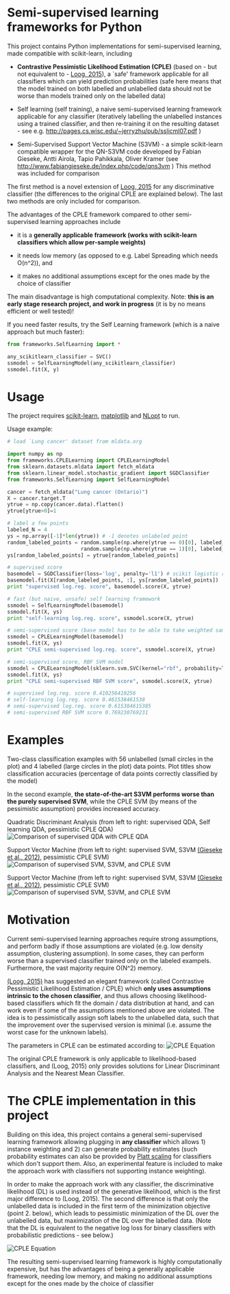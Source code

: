 Semi-supervised learning frameworks for Python
===============

This project contains Python implementations for semi-supervised
learning, made compatible with scikit-learn, including

- **Contrastive Pessimistic Likelihood Estimation (CPLE)** (based on - but not equivalent to - [Loog, 2015](http://arxiv.org/abs/1503.00269)), a `safe' framework applicable for all classifiers which can yield prediction probabilities
(safe here means that the model trained on both labelled and unlabelled data should not be worse than models trained only on the labelled data)

- Self learning (self training), a naive semi-supervised learning framework applicable for any classifier (iteratively labelling the unlabelled instances using a trained classifier, and then re-training it on the resulting dataset - see e.g. http://pages.cs.wisc.edu/~jerryzhu/pub/sslicml07.pdf )

- Semi-Supervised Support Vector Machine (S3VM) - a simple scikit-learn compatible wrapper for the QN-S3VM code developed by 
Fabian Gieseke, Antti Airola, Tapio Pahikkala, Oliver Kramer (see http://www.fabiangieseke.de/index.php/code/qns3vm ) 
This method was included for comparison

The first method is a novel extension of [Loog, 2015](http://arxiv.org/abs/1503.00269) for any discriminative classifier (the differences to the original CPLE are explained below). The last two methods are only included for comparison. 

 
The advantages of the CPLE framework compared to other semi-supervised learning approaches include  

- it is a **generally applicable framework (works with scikit-learn classifiers which allow per-sample weights)**

- it needs low memory (as opposed to e.g. Label Spreading which needs O(n^2)), and 

- it makes no additional assumptions except for the ones made by the choice of classifier 

The main disadvantage is high computational complexity. Note: **this is an early stage research project, and work in progress** (it is by no means efficient or well tested)!

If you need faster results, try the Self Learning framework (which is a naive approach but much faster):

```python
from frameworks.SelfLearning import *

any_scikitlearn_classifier = SVC()
ssmodel = SelfLearningModel(any_scikitlearn_classifier)
ssmodel.fit(X, y)
```

Usage
===============

The project requires [scikit-learn](http://scikit-learn.org/stable/install.html), [matplotlib](http://matplotlib.org/users/installing.html) and [NLopt](http://ab-initio.mit.edu/wiki/index.php/NLopt_Installation) to run.

Usage example:

```python
# load `Lung cancer' dataset from mldata.org

import numpy as np
from frameworks.CPLELearning import CPLELearningModel
from sklearn.datasets.mldata import fetch_mldata
from sklearn.linear_model.stochastic_gradient import SGDClassifier
from frameworks.SelfLearning import SelfLearningModel

cancer = fetch_mldata("Lung cancer (Ontario)")
X = cancer.target.T
ytrue = np.copy(cancer.data).flatten()
ytrue[ytrue>0]=1

# label a few points 
labeled_N = 4
ys = np.array([-1]*len(ytrue)) # -1 denotes unlabeled point
random_labeled_points = random.sample(np.where(ytrue == 0)[0], labeled_N/2)+\
                        random.sample(np.where(ytrue == 1)[0], labeled_N/2)
ys[random_labeled_points] = ytrue[random_labeled_points]

# supervised score
basemodel = SGDClassifier(loss='log', penalty='l1') # scikit logistic regression
basemodel.fit(X[random_labeled_points, :], ys[random_labeled_points])
print "supervised log.reg. score", basemodel.score(X, ytrue)

# fast (but naive, unsafe) self learning framework
ssmodel = SelfLearningModel(basemodel)
ssmodel.fit(X, ys)
print "self-learning log.reg. score", ssmodel.score(X, ytrue)

# semi-supervised score (base model has to be able to take weighted samples)
ssmodel = CPLELearningModel(basemodel)
ssmodel.fit(X, ys)
print "CPLE semi-supervised log.reg. score", ssmodel.score(X, ytrue)

# semi-supervised score, RBF SVM model
ssmodel = CPLELearningModel(sklearn.svm.SVC(kernel="rbf", probability=True), predict_from_probabilities=True) # RBF SVM
ssmodel.fit(X, ys)
print "CPLE semi-supervised RBF SVM score", ssmodel.score(X, ytrue)

# supervised log.reg. score 0.410256410256
# self-learning log.reg. score 0.461538461538
# semi-supervised log.reg. score 0.615384615385
# semi-supervised RBF SVM score 0.769230769231
```


Examples
===============

Two-class classification examples with 56 unlabelled (small circles in the plot) and 4 labelled (large circles in the plot) data points. 
Plot titles show classification accuracies (percentage of data points correctly classified by the model)

In the second example, **the state-of-the-art S3VM performs worse than the purely supervised SVM**, while the CPLE SVM (by means of the 
pessimistic assumption) provides increased accuracy.

Quadratic Discriminant Analysis (from left to right: supervised QDA, Self learning QDA, pessimistic CPLE QDA) 
![Comparison of supervised QDA with CPLE QDA](qdaexample.png)

Support Vector Machine (from left to right: supervised SVM, S3VM [(Gieseke et al., 2012)](http://www.sciencedirect.com/science/article/pii/S0925231213003706), pessimistic CPLE SVM)
![Comparison of supervised SVM, S3VM, and CPLE SVM](svmexample1.png)
 
Support Vector Machine (from left to right: supervised SVM, S3VM [(Gieseke et al., 2012)](http://www.sciencedirect.com/science/article/pii/S0925231213003706), pessimistic CPLE SVM)
![Comparison of supervised SVM, S3VM, and CPLE SVM](svmexample2.png)

Motivation
===============

Current semi-supervised learning approaches require strong assumptions, and perform badly if those 
assumptions are violated (e.g. low density assumption, clustering assumption). In some cases, they can perform worse than a supervised classifier trained only on the labeled exampels. Furthermore, the vast majority require O(N^2) memory.  

[(Loog, 2015)](http://arxiv.org/abs/1503.00269) has suggested an elegant framework (called Contrastive Pessimistic Likelihood Estimation / CPLE) which 
**only uses assumptions intrinsic to the chosen classifier**, and thus allows choosing likelihood-based classifiers which fit the domain / data 
distribution at hand, and can work even if some of the assumptions mentioned above are violated. The idea is to pessimistically assign soft labels 
to the unlabelled data, such that the improvement over the supervised version is minimal (i.e. assume the worst case for the unknown labels).

The parameters in CPLE can be estimated according to:
![CPLE Equation](eq1.png)

The original CPLE framework is only applicable to likelihood-based classifiers, and (Loog, 2015) only provides solutions for Linear Discriminant Analysis and the Nearest Mean Classifier.

The CPLE implementation in this project
===============

Building on this idea, this project contains a general semi-supervised learning framework allowing plugging in **any classifier** which allows 1) instance weighting and 2) can generate probability 
estimates (such probability estimates can also be provided by [Platt scaling](https://en.wikipedia.org/wiki/Platt_scaling) for classifiers which don't support them. Also, an experimental feature 
is included to make the approach work with classifiers not supporting instance weighting).

In order to make the approach work with any classifier, the discriminative likelihood (DL) is used instead of the generative likelihood, which is the first major difference to (Loog, 2015). The second 
difference is that only the unlabelled data is included in the first term of the minimization objective (point 2. below), which leads to pessimistic minimization of the DL over the unlabelled data, but maximization
of the DL over the labelled data. (Note that the DL is equivalent to the negative log loss for binary classifiers with probabilistic predictions - see below.) 

![CPLE Equation](alg1.png)

The resulting semi-supervised learning framework is highly computationally expensive, but has the advantages of being a generally applicable framework, needing low memory, and making no additional assumptions except for the ones made by the choice of classifier 
